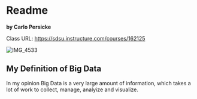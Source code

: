 # Readme 

**by Carlo Persicke**

Class URL: https://sdsu.instructure.com/courses/162125

![IMG_4533](https://github.com/user-attachments/assets/88c7ed39-e9ac-4eb1-9def-e6a0cfca3d03)

## My Definition of Big Data

In my opinion Big Data is a very large amount of information, which takes a lot of work to collect, manage, analyize and visualize. 



